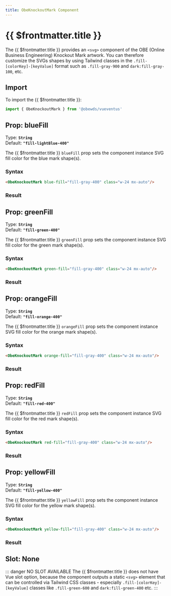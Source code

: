 ```yaml
---
title: ObeKnockoutMark Component
---
```


<script setup>
    import DocsPackageVersion from '../../../src/views/compos/DocsPackageVersion.vue'
    import { ObeKnockoutMark } from '../../../src/index'
</script>

<!-- TODO: Add semicolons to all sub-sub heads to > ### Syntax: -->
<!-- TODO: Add semicolons to all sub-sub heads to > ### Result: -->
<!-- TODO: Add semicolons to all sub-sub heads to > ### Downstream Typescript Prop Typing: -->



# {{ $frontmatter.title }}

The {{ $frontmatter.title }} provides an `<svg>` component of the OBE (Online Business Engineering) Knockout Mark artwork. You can therefore customize the SVGs shapes by using Tailwind classes in the `.fill-[colorKey]-[keyValue]` format such as `.fill-gray-900` and `dark:fill-gray-100`, etc.






## Import

To import the {{ $frontmatter.title }}:

```javascript
import { ObeKnockoutMark } from '@obewds/vueventus'
```






## Prop: blueFill

Type: **`String`**  
Default: **`"fill-lightBlue-400"`**

The {{ $frontmatter.title }} `blueFill` prop sets the component instance SVG fill color for the blue mark shape(s).

### Syntax

```html
<ObeKnockoutMark blue-fill="fill-gray-400" class="w-24 mx-auto"/>
```

### Result

<div class="w-full pt-4">
    <ObeKnockoutMark blue-fill="fill-gray-400" class="w-24 mx-auto"/>
</div>






## Prop: greenFill

Type: **`String`**  
Default: **`"fill-green-400"`**

The {{ $frontmatter.title }} `greenFill` prop sets the component instance SVG fill color for the green mark shape(s).

### Syntax

```html
<ObeKnockoutMark green-fill="fill-gray-400" class="w-24 mx-auto"/>
```

### Result

<div class="w-full pt-4">
    <ObeKnockoutMark green-fill="fill-gray-400" class="w-24 mx-auto"/>
</div>






## Prop: orangeFill

Type: **`String`**  
Default: **`"fill-orange-400"`**

The {{ $frontmatter.title }} `orangeFill` prop sets the component instance SVG fill color for the orange mark shape(s).

### Syntax

```html
<ObeKnockoutMark orange-fill="fill-gray-400" class="w-24 mx-auto"/>
```

### Result

<div class="w-full pt-4">
    <ObeKnockoutMark orange-fill="fill-gray-400" class="w-24 mx-auto"/>
</div>






## Prop: redFill

Type: **`String`**  
Default: **`"fill-red-400"`**

The {{ $frontmatter.title }} `redFill` prop sets the component instance SVG fill color for the red mark shape(s).

### Syntax

```html
<ObeKnockoutMark red-fill="fill-gray-400" class="w-24 mx-auto"/>
```

### Result

<div class="w-full pt-4">
    <ObeKnockoutMark red-fill="fill-gray-400" class="w-24 mx-auto"/>
</div>






## Prop: yellowFill

Type: **`String`**  
Default: **`"fill-yellow-400"`**

The {{ $frontmatter.title }} `yellowFill` prop sets the component instance SVG fill color for the yellow mark shape(s).

### Syntax

```html
<ObeKnockoutMark yellow-fill="fill-gray-400" class="w-24 mx-auto"/>
```

### Result

<div class="w-full pt-4">
    <ObeKnockoutMark yellow-fill="fill-gray-400" class="w-24 mx-auto"/>
</div>










## Slot: None

::: danger NO SLOT AVAILABLE
The {{ $frontmatter.title }} does not have Vue slot option, because the component outputs a static `<svg>` element that can be controlled via Tailwind CSS classes - especially `.fill-[colorKey]-[keyValue]` classes like `.fill-green-600` and `dark:fill-green-400` etc.
:::






<DocsPackageVersion/>
